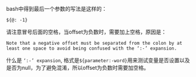 bash中得到最后一个参数的写法是这样的：
```
${@: -1}
```
请注意冒号后面的空格，当offset为负数时，需要加上空格，原因是：
```
Note that a negative offset must be separated from the colon by at least one space to avoid being confused with the ‘:-’ expansion.
```
什么是 `‘:-’ expansion`, 格式是`${parameter:-word}`用来测试变量是否设置以及是否为null，为了避免混淆，所以offset为负数时需要加空格。
